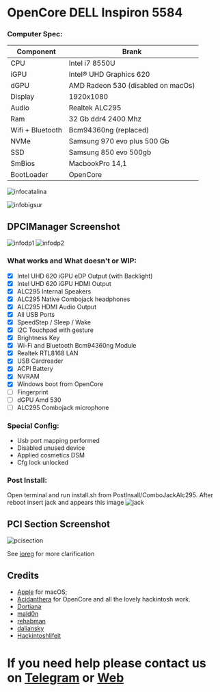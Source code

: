 # OpenCore DELL Inspiron 5584

### Computer Spec:

| Component        | Brank                              |
| ---------------- | ---------------------------------- |
| CPU              | Intel i7 8550U                     |
| iGPU             | Intel® UHD Graphics 620            |
| dGPU             | AMD Radeon 530 (disabled on macOs) |
| Display          | 1920x1080                          |
| Audio            | Realtek ALC295                     |
| Ram              | 32 Gb ddr4 2400 Mhz                |
| Wifi + Bluetooth | Bcm94360ng (replaced)              |
| NVMe             | Samsung 970 evo plus 500 Gb        |
| SSD              | Samsung 850 evo 500gb              |
| SmBios           | MacbookPro 14,1                    |
| BootLoader       | OpenCore                           |

![infocatalina](./Screenshot/infomaccatalina.png)

![infobigsur](./Screenshot/infocacbigsur.png)

## DPCIManager Screenshot

![infodp1](./Screenshot/DpciScreen1.png)
![infodp2](./Screenshot/DpciScreen2.png)

### What works and What doesn't or WIP:

- [x] Intel UHD 620 iGPU eDP Output (with Backlight)
- [x] Intel UHD 620 iGPU HDMI Output
- [x] ALC295 Internal Speakers
- [x] ALC295 Native Combojack headphones
- [x] ALC295 HDMI Audio Output
- [x] All USB Ports 
- [x] SpeedStep / Sleep / Wake
- [x] I2C Touchpad with gesture
- [x] Brightness Key
- [x] Wi-Fi and Bluetooth Bcm94360ng Module
- [x] Realtek RTL8168 LAN
- [x] USB Cardreader
- [x] ACPI Battery
- [x] NVRAM
- [x] Windows boot from OpenCore
- [ ] Fingerprint
- [ ] dGPU Amd 530
- [ ] ALC295 Combojack microphone

### Special Config:

- Usb port mapping performed
- Disabled unused device
- Applied cosmetics DSM
- Cfg lock unlocked

### Post Install:
Open terminal and run install.sh from PostInsall/ComboJackAlc295. After reboot insert jack and appears this image
![jack](./Screenshot/Combojackfix.png)

## PCI Section Screenshot

![pcisection](./Screenshot/PCISEZ.png)

See [ioreg](./ioregmacbook.ioreg) for more clarification

## Credits

- [Apple](https://apple.com) for macOS;
- [Acidanthera](https://github.com/acidanthera) for OpenCore and all the lovely hackintosh work.
- [Dortiana](https://github.com/dortania)
- [mald0n](https://github.com/MaLd0n)
- [rehabman](https://github.com/RehabMan)
- [daliansky](https://github.com/daliansky)
- [Hackintoshlifeit](https://github.com/Hackintoshlifeit)

# If you need help please contact us on [Telegram](https://t.me/HackintoshLife_it) or [Web](https://www.hackintoshlife.it/)
